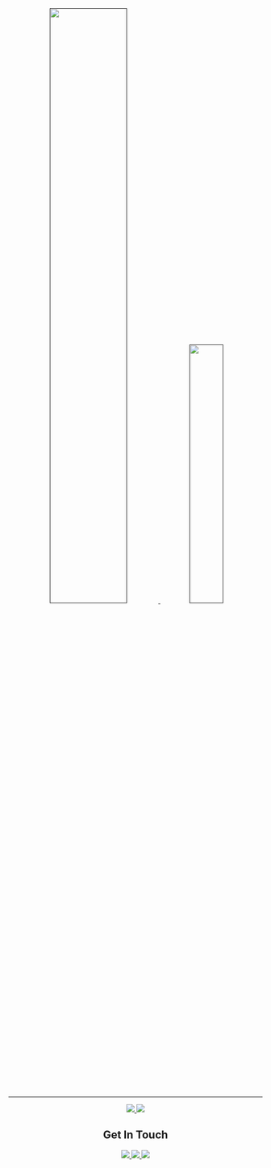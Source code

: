 
<div align="center">
<a href="">
<img width="55%" src="https://github-readme-stats.vercel.app/api?username=TheRustyPickle&show_icons=true&theme=transparent&count_private=true&include_all_commits=true&hide_border=true"/>
</a>
<a href="">
<img width="36.25%" src="https://github-readme-stats.vercel.app/api/top-langs/?username=TheRustyPickle&theme=transparent&hide_border=true"/>
</a>
</div>

<hr />

<div align="center">
<a href="">
<img  src="https://wakatime.com/badge/user/a56201d4-20a8-4c30-a6d7-2d8bb0e3d23c.svg"/>
</a>
<a href="">
<img  src="https://komarev.com/ghpvc/?username=TheRustyPickle"/>
</a>
</div>
<h2 align="center">Get In Touch</h2>
<div align="center">
<a href="mailto:rusty.pickle94@gmail.com">
<img src="https://img.shields.io/badge/-rusty.pickle94@gmail.com-c14438?style=flat-square&logo=Gmail&logoColor=white"/>
</a>
  
<a href="https://t.me/RustyPickle">
<img src="https://img.shields.io/badge/-RustyPickle-28a8e8?style=flat-square&logo=Telegram&logoColor=white"/>
</a>
<a href="https://discord.com/users/406917444381179905">
<img src="https://img.shields.io/badge/-RustyPickle-5865f2?style=flat-square&logo=Discord&logoColor=white"/>
</a>
</div>

<!--
**TheRustyPickle/TheRustyPickle** is a ✨ _special_ ✨ repository because its `README.md` (this file) appears on your GitHub profile.

Here are some ideas to get you started:

- 🔭 I’m currently working on ...
- 🌱 I’m currently learning ...
- 👯 I’m looking to collaborate on ...
- 🤔 I’m looking for help with ...
- 💬 Ask me about ...
- 📫 How to reach me: ...
- 😄 Pronouns: ...
- ⚡ Fun fact: ...
-->
